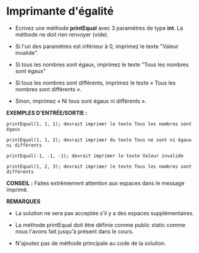 # Imprimante d'égalité

+ Ecrivez une méthode **printEqual** avec 3 paramètres de type **int**. La méthode ne doit rien renvoyer (vide).

+ Si l'un des paramètres est inférieur à 0, imprimez le texte "Valeur invalide".

+ Si tous les nombres sont égaux, imprimez le texte "Tous les nombres sont égaux"

+ Si tous les nombres sont différents, imprimez le texte « Tous les nombres sont différents ».

+ Sinon, imprimez « Ni tous sont égaux ni différents ».



**EXEMPLES D'ENTRÉE/SORTIE :**

```
printEqual(1, 1, 1); devrait imprimer le texte Tous les nombres sont égaux

printEqual(1, 1, 2); devrait imprimer du texte Tous ne sont ni égaux ni différents

printEqual(-1, -1, -1); devrait imprimer le texte Valeur invalide

printEqual(1, 2, 3); devrait imprimer le texte Tous les nombres sont différents
```


**CONSEIL :** Faites extrêmement attention aux espaces dans le message imprimé.



**REMARQUES**

+ La solution ne sera pas acceptée s'il y a des espaces supplémentaires.

+ La méthode printEqual doit être définie comme public static comme nous l'avons fait jusqu'à présent dans le cours.

+ N'ajoutez pas de méthode principale au code de la solution.